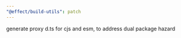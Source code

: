 ```yaml
---
"@effect/build-utils": patch
---
```


generate proxy d.ts for cjs and esm, to address dual package hazard
